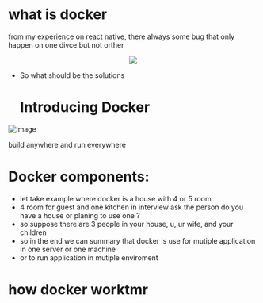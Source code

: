 # what is docker

from my experience on react native, there always some bug that only happen on one divce but not orther

<p align="center">
  <img  src="https://github.com/NghiaDangTran/microservice-research/assets/33323750/619051d6-8d41-4381-9746-8be17c7c0f05">
</p>

 - So what should be the solutions
   <h1>Introducing Docker</h1>
![image](https://github.com/NghiaDangTran/microservice-research/assets/33323750/da440e98-1f13-432f-bc16-32b060ee8cfc)


build anywhere and run everywhere

# Docker components:
 -  let take example where docker is a house with 4 or 5 room
 -  4 room for guest and one kitchen
in interview ask the person do you have a house or planing to use one ?
 - so suppose there are 3 people in your house, u, ur wife, and your children
 - so in the end we can summary that docker is use for mutiple application in one server or one machine
 - or to run application in mutiple enviroment
# how docker worktmr
